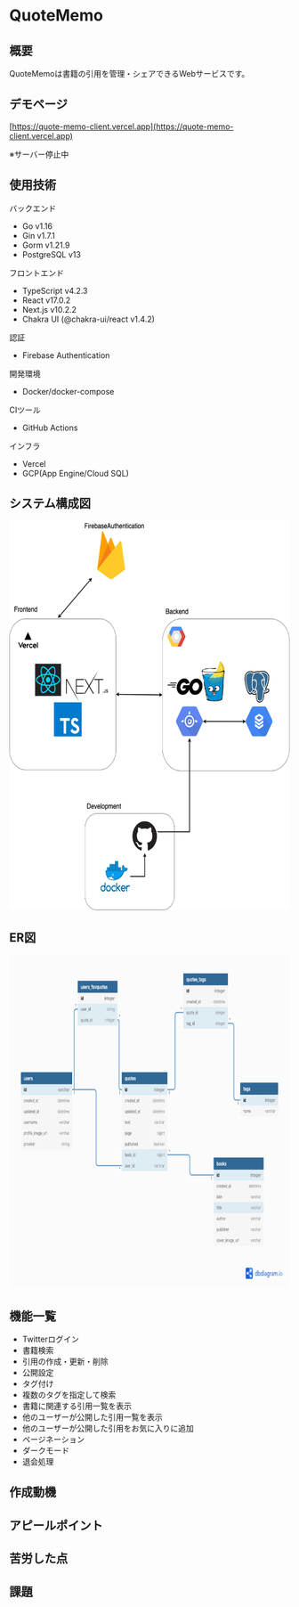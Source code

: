 # QuoteMemo

## 概要

QuoteMemoは書籍の引用を管理・シェアできるWebサービスです。

## デモページ
[https://quote-memo-client.vercel.app](https://quote-memo-client.vercel.app)

※サーバー停止中



## 使用技術

バックエンド
  - Go v1.16
  - Gin v1.7.1
  - Gorm v1.21.9
  - PostgreSQL v13

フロントエンド
  - TypeScript v4.2.3
  - React v17.0.2
  - Next.js v10.2.2
  - Chakra UI (@chakra-ui/react v1.4.2)

認証
  - Firebase Authentication


開発環境
  - Docker/docker-compose

 CIツール
  - GitHub Actions


インフラ
  - Vercel
  - GCP(App Engine/Cloud SQL)

## システム構成図

<img src="./architecture.png" width="600px" height="700px">

## ER図

<img src="./data-model.png" width="800px" height="600px">

## 機能一覧
- Twitterログイン
- 書籍検索
- 引用の作成・更新・削除
- 公開設定
- タグ付け
- 複数のタグを指定して検索
- 書籍に関連する引用一覧を表示
- 他のユーザーが公開した引用一覧を表示
- 他のユーザーが公開した引用をお気に入りに追加
- ページネーション
- ダークモード
- 退会処理

## 作成動機

## アピールポイント

## 苦労した点

## 課題

